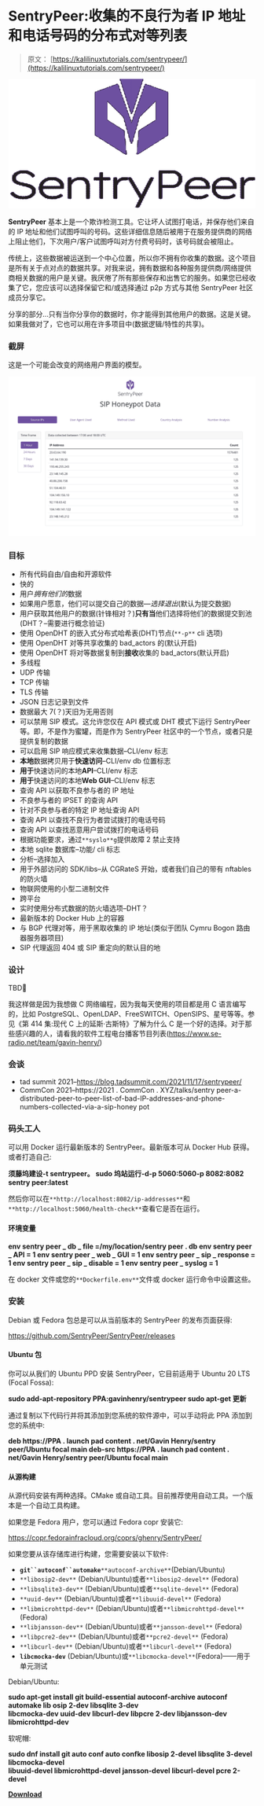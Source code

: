 # SentryPeer:收集的不良行为者 IP 地址和电话号码的分布式对等列表

> 原文： [https://kalilinuxtutorials.com/sentrypeer/](https://kalilinuxtutorials.com/sentrypeer/)

[![](img/0e4cf04f9163afaf5e0e1dd2b6f1b878.png)](https://blogger.googleusercontent.com/img/a/AVvXsEhfWQkl5jLyIOSQO63wbBRH3wXDpUTrZWwAgfNpuBfJZMZCzPfZM13Wi5mmX7m4iagmQBC1PMCOwTu2lknHX8QdVB1o4SQqx7D5AkFBBpQYMNDtF1LL6WQQ_8C4HdVNZ84NnjxA2EtcIuty6LCackfiA1qu6TjYQ_R9e7ADuJr9WSL8jyPWxA-VcCoX=s728)

**SentryPeer** 基本上是一个欺诈检测工具。它让坏人试图打电话，并保存他们来自的 IP 地址和他们试图呼叫的号码。这些详细信息随后被用于在服务提供商的网络上阻止他们，下次用户/客户试图呼叫对方付费号码时，该号码就会被阻止。

传统上，这些数据被运送到一个中心位置，所以你不拥有你收集的数据。这个项目是所有关于点对点的数据共享。对我来说，拥有数据和各种服务提供商/网络提供商相关数据的用户是关键。我厌倦了所有那些保存和出售它的服务。如果您已经收集了它，您应该可以选择保留它和/或选择通过 p2p 方式与其他 SentryPeer 社区成员分享它。

分享的部分…只有当你分享你的数据时，你才能得到其他用户的数据。这是关键。如果我做对了，它也可以用在许多项目中(数据逻辑/特性的共享)。

### 截屏

这是一个可能会改变的网络用户界面的模型。

![](img/424248f8d422ff1af91eb3de138b35f3.png)

### 目标

*   所有代码自由/自由和开源软件
*   快的
*   用户*拥有他们的*数据
*   如果用户愿意，他们可以提交自己的数据—*选择退出*(默认为提交数据)
*   用户获取其他用户的数据(针锋相对？)**只有当**他们选择将他们的数据提交到池(DHT？–需要进行概念验证)
*   使用 OpenDHT 的嵌入式分布式哈希表(DHT)节点(`**-p**` cli 选项)
*   使用 OpenDHT 对等共享收集的 bad_actors 的(默认开启)
*   使用 OpenDHT 将对等数据复制到**接收**收集的 bad_actors(默认开启)
*   多线程
*   UDP 传输
*   TCP 传输
*   TLS 传输
*   JSON 日志记录到文件
*   数据最大 7(？)天旧为无用否则
*   可以禁用 SIP 模式。这允许您仅在 API 模式或 DHT 模式下运行 SentryPeer 等。即，不是作为蜜罐，而是作为 SentryPeer 社区中的一个节点，或者只是提供复制的数据
*   可以启用 SIP 响应模式来收集数据–CLI/env 标志
*   **本地**数据拷贝用于**快速访问**–CLI/env db 位置标志
*   **用于**快速访问的本地**API**–CLI/env 标志
*   **用于**快速访问的本地**Web GUI**–CLI/env 标志
*   查询 API 以获取不良参与者的 IP 地址
*   不良参与者的 IPSET 的查询 API
*   针对不良参与者的特定 IP 地址查询 API
*   查询 API 以查找不良行为者尝试拨打的电话号码
*   查询 API 以查找恶意用户尝试拨打的电话号码
*   根据功能要求，通过`**syslo**g`提供故障 2 禁止支持
*   本地 sqlite 数据库–功能/ cli 标志
*   分析–选择加入
*   用于外部访问的 SDK/libs–从 CGRateS 开始，或者我们自己的带有 nftables 的防火墙
*   物联网使用的小型二进制文件
*   跨平台
*   实时使用分布式数据的防火墙选项–DHT？
*   最新版本的 Docker Hub 上的容器
*   与 BGP 代理对等，用于黑取收集的 IP 地址(类似于团队 Cymru Bogon 路由器服务器项目)
*   SIP 代理返回 404 或 SIP 重定向的默认目的地

### 设计

TBD🙂

我这样做是因为我想做 C 网络编程，因为我每天使用的项目都是用 C 语言编写的，比如 PostgreSQL、OpenLDAP、FreeSWITCH、OpenSIPS、星号等等。参见《第 414 集:现代 C 上的延斯·古斯特》了解为什么 C 是一个好的选择。对于那些感兴趣的人，请看我的软件工程电台播客节目列表(https://www.se-radio.net/team/gavin-henry/)

### 会谈

*   tad summit 2021–https://blog.tadsummit.com/2021/11/17/sentrypeer/
*   CommCon 2021–https://2021 . CommCon . XYZ/talks/sentry peer-a-distributed-peer-to-peer-list-of-bad-IP-addresses-and-phone-numbers-collected-via-a-sip-honey pot

### 码头工人

可以用 Docker 运行最新版本的 SentryPeer。最新版本可从 Docker Hub 获得。或者打造自己:

**须藤坞建设-t sentrypeer。
sudo 坞站运行-d-p 5060:5060-p 8082:8082 sentry peer:latest**

然后你可以在`**http://localhost:8082/ip-addresses**`和`**http://localhost:5060/health-check**`查看它是否在运行。

#### 环境变量

**env sentry peer _ db _ file =/my/location/sentry peer . db
env sentry peer _ API = 1
env sentry peer _ web _ GUI = 1
env sentry peer _ sip _ response = 1
env sentry peer _ sip _ disable = 1
env sentry peer _ syslog = 1** 

在 docker 文件或您的`**Dockerfile.env**`文件或 docker 运行命令中设置这些。

### 安装

Debian 或 Fedora 包总是可以从当前版本的 SentryPeer 的发布页面获得:

https://github.com/SentryPeer/SentryPeer/releases

#### Ubuntu 包

你可以从我们的 Ubuntu PPD 安装 SentryPeer，它目前适用于 Ubuntu 20 LTS (Focal Fossa):

**sudo add-apt-repository PPA:gavinhenry/sentrypeer
sudo apt-get 更新**

通过复制以下代码行并将其添加到您系统的软件源中，可以手动将此 PPA 添加到您的系统中:

**deb https://PPA . launch pad content . net/Gavin Henry/sentry peer/Ubuntu focal main
deb-src https://PPA . launch pad content . net/Gavin Henry/sentry peer/Ubuntu focal main**

#### 从源构建

从源代码安装有两种选择。CMake 或自动工具。目前推荐使用自动工具。一个版本是一个自动工具构建。

如果您是 Fedora 用户，您可以通过 Fedora copr 安装它:

https://copr.fedorainfracloud.org/coprs/ghenry/SentryPeer/

如果您要从该存储库进行构建，您需要安装以下软件:

*   **`git``autoconf``automake`**`**autoconf-archive**`(Debian/Ubuntu)
*   `**libosip2-dev**` (Debian/Ubuntu)或者`**libosip2-devel**` (Fedora)
*   `**libsqlite3-dev**` (Debian/Ubuntu)或者`**sqlite-devel**` (Fedora)
*   `**uuid-dev**` (Debian/Ubuntu)或者`**libuuid-devel**` (Fedora)
*   `**libmicrohttpd-dev**` (Debian/Ubuntu)或者`**libmicrohttpd-devel**` (Fedora)
*   `**libjansson-dev**` (Debian/Ubuntu)或者`**jansson-devel**` (Fedora)
*   `**libpcre2-dev**` (Debian/Ubuntu)或者`**pcre2-devel**` (Fedora)
*   `**libcurl-dev**` (Debian/Ubuntu)或者`**libcurl-devel**` (Fedora)
*   **`libcmocka-dev`** (Debian/Ubuntu)或`**libcmocka-devel**`(Fedora)——用于单元测试

Debian/Ubuntu:

**sudo apt-get install git build-essential autoconf-archive autoconf automake lib osip 2-dev libsqlite 3-dev \
libcmocka-dev uuid-dev libcurl-dev libpcre 2-dev libjansson-dev libmicrohttpd-dev**

软呢帽:

**sudo dnf install git auto conf auto confke libosip 2-devel libsqlite 3-devel libcmocka-devel \
libuuid-devel libmicrohttpd-devel jansson-devel libcurl-devel pcre 2-devel**

[**Download**](https://github.com/SentryPeer/SentryPeer)